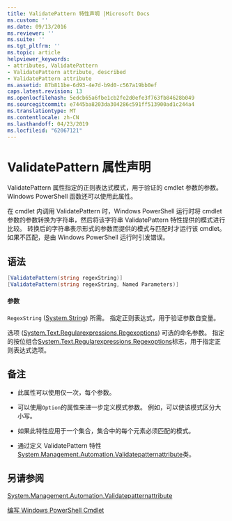 ```yaml
---
title: ValidatePattern 特性声明 |Microsoft Docs
ms.custom: ''
ms.date: 09/13/2016
ms.reviewer: ''
ms.suite: ''
ms.tgt_pltfrm: ''
ms.topic: article
helpviewer_keywords:
- attributes, ValidatePattern
- ValidatePattern attribute, described
- ValidatePattern attribute
ms.assetid: 87b811be-6d93-4e7d-b9d0-c567a19bb0ef
caps.latest.revision: 13
ms.openlocfilehash: 5edcb65a6fbe1cb2fe2d0efe3f763fb84628b049
ms.sourcegitcommit: e7445ba8203da304286c591ff513900ad1c244a4
ms.translationtype: MT
ms.contentlocale: zh-CN
ms.lasthandoff: 04/23/2019
ms.locfileid: "62067121"
---
```

# <a name="validatepattern-attribute-declaration"></a>ValidatePattern 属性声明

ValidatePattern 属性指定的正则表达式模式，用于验证的 cmdlet 参数的参数。 Windows PowerShell 函数还可以使用此属性。

在 cmdlet 内调用 ValidatePattern 时，Windows PowerShell 运行时将 cmdlet 参数的参数转换为字符串，然后将该字符串 ValidatePattern 特性提供的模式进行比较。 转换后的字符串表示形式的参数而提供的模式与匹配时才运行该 cmdlet。 如果不匹配，是由 Windows PowerShell 运行时引发错误。

## <a name="syntax"></a>语法

```csharp
[ValidatePattern(string regexString)]
[ValidatePattern(string regexString, Named Parameters)]
```

#### <a name="parameters"></a>参数

`RegexString` ([System.String](/dotnet/api/System.String)) 所需。 指定正则表达式，用于验证参数自变量。

选项 ([System.Text.Regularexpressions.Regexoptions](/dotnet/api/System.Text.RegularExpressions.RegexOptions)) 可选的命名参数。 指定的按位组合[System.Text.Regularexpressions.Regexoptions](/dotnet/api/System.Text.RegularExpressions.RegexOptions)标志，用于指定正则表达式选项。

## <a name="remarks"></a>备注

- 此属性可以使用仅一次，每个参数。

- 可以使用`Option`的属性来进一步定义模式参数。 例如，可以使该模式区分大小写。

- 如果此特性应用于一个集合，集合中的每个元素必须匹配的模式。

- 通过定义 ValidatePattern 特性[System.Management.Automation.Validatepatternattribute](/dotnet/api/System.Management.Automation.ValidatePatternAttribute)类。

## <a name="see-also"></a>另请参阅

[System.Management.Automation.Validatepatternattribute](/dotnet/api/System.Management.Automation.ValidatePatternAttribute)

[编写 Windows PowerShell Cmdlet](./writing-a-windows-powershell-cmdlet.md)
